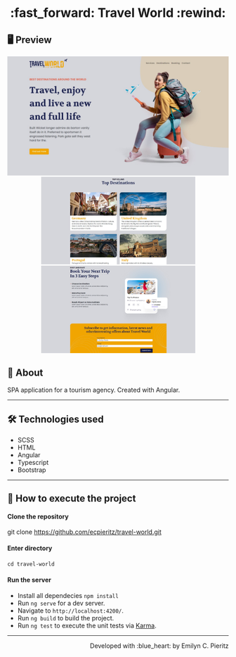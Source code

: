 <h1 align = "center"> :fast_forward: Travel World :rewind: </h1>

## 🖥 Preview
<p align = "center">
  <img src = "https://github.com/ecpieritz/travel-world/blob/main/src/assets/img/tw-print__01.jpg?raw=true" width = "702" height = "auto">
  <img src = "https://github.com/ecpieritz/travel-world/blob/main/src/assets/img/tw-print__02.jpg?raw=true" width = "351" height = "auto">
  <img src = "https://github.com/ecpieritz/travel-world/blob/main/src/assets/img/tw-print__03.jpg?raw=true" width = "351" height = "auto">
</p>

## 📖 About
<p>SPA application for a tourism agency. Created with Angular.</p>

---

## 🛠 Technologies used
- SCSS
- HTML
- Angular
- Typescript
- Bootstrap

---

## 🚀 How to execute the project
#### Clone the repository
git clone https://github.com/ecpieritz/travel-world.git

#### Enter directory
`cd travel-world`

#### Run the server
- Install all dependecies `npm install`
- Run `ng serve` for a dev server.
- Navigate to `http://localhost:4200/`.
- Run `ng build` to build the project.
- Run `ng test` to execute the unit tests via [Karma](https://karma-runner.github.io).

---
<p align = "right">Developed with :blue_heart: by Emilyn C. Pieritz</p>

